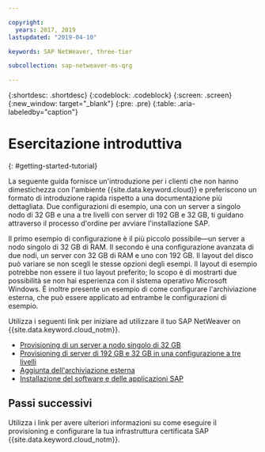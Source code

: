 ```yaml
---

copyright:
  years: 2017, 2019
lastupdated: "2019-04-10"

keywords: SAP NetWeaver, three-tier

subcollection: sap-netweaver-ms-qrg

---
```


{:shortdesc: .shortdesc}
{:codeblock: .codeblock}
{:screen: .screen}
{:new_window: target="_blank"}
{:pre: .pre}
{:table: .aria-labeledby="caption"}

# Esercitazione introduttiva
{: #getting-started-tutorial}

La seguente guida fornisce un'introduzione per i clienti che non hanno dimestichezza con l'ambiente {{site.data.keyword.cloud}} e preferiscono un formato di introduzione rapida rispetto a una documentazione più dettagliata. Due configurazioni di esempio, una con un server a singolo nodo di 32 GB e una a tre livelli con server di 192 GB e 32 GB, ti guidano attraverso il processo d'ordine per avviare l'installazione SAP.

Il primo esempio di configurazione è il più piccolo possibile—un server a nodo singolo di 32 GB di RAM. Il secondo è una configurazione avanzata di due nodi, un server con 32 GB di RAM e uno con 192 GB. Il layout del disco può variare se non scegli le stesse opzioni degli esempi. Il layout di esempio potrebbe non essere il tuo layout preferito; lo scopo è di mostrarti due possibilità se non hai esperienza con il sistema operativo Microsoft Windows. È inoltre presente un esempio di come configurare l'archiviazione esterna, che può essere applicato ad entrambe le configurazioni di esempio.

Utilizza i seguenti link per iniziare ad utilizzare il tuo SAP NetWeaver on {{site.data.keyword.cloud_notm}}.

  * [Provisioning di un server a nodo singolo di 32 GB](/docs/infrastructure/sap-netweaver-ms-qrg?topic=sap-netweaver-ms-qrg-provisioning-a-32-gb-single-node-server)
  * [Provisioning di server di 192 GB e 32 GB in una configurazione a tre livelli](/docs/infrastructure/sap-netweaver-ms-qrg?topic=sap-netweaver-ms-qrg-install-256GB)
  * [Aggiunta dell'archiviazione esterna](/docs/infrastructure/sap-netweaver-ms-qrg?topic=sap-netweaver-ms-qrg-storage)
  * [Installazione del software e delle applicazioni SAP](/docs/infrastructure/sap-netweaver-ms-qrg?topic=sap-netweaver-ms-qrg-install_landscape)

## Passi successivi

Utilizza i link per avere ulteriori informazioni su come eseguire il provisioning e configurare la tua infrastruttura certificata SAP {{site.data.keyword.cloud_notm}}.
